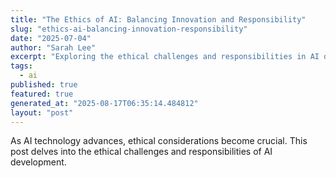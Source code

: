```yaml
---
title: "The Ethics of AI: Balancing Innovation and Responsibility"
slug: "ethics-ai-balancing-innovation-responsibility"
date: "2025-07-04"
author: "Sarah Lee"
excerpt: "Exploring the ethical challenges and responsibilities in AI development."
tags:
  - ai
published: true
featured: true
generated_at: "2025-08-17T06:35:14.484812"
layout: "post"
---
```


As AI technology advances, ethical considerations become crucial. This post delves into the ethical challenges and responsibilities of AI development.